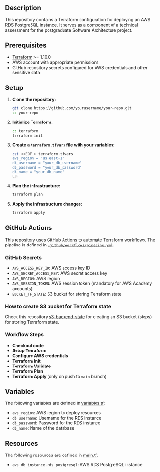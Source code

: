 ## Description

This repository contains a Terraform configuration for deploying an AWS RDS PostgreSQL instance. It serves as a component of a technical assessment for the postgraduate Software Architecture project.

## Prerequisites

- [Terraform](https://www.terraform.io/downloads.html) >= 1.10.0
- AWS account with appropriate permissions
- GitHub repository secrets configured for AWS credentials and other sensitive data

## Setup

1. **Clone the repository:**

   ```sh
   git clone https://github.com/yourusername/your-repo.git
   cd your-repo
   ```

2. **Initialize Terraform:**

   ```sh
   cd terraform
   terraform init
   ```

3. **Create a `terraform.tfvars` file with your variables:**

   ```sh
   cat <<EOF > terraform.tfvars
   aws_region = "us-east-1"
   db_username = "your_db_username"
   db_password = "your_db_password"
   db_name = "your_db_name"
   EOF
   ```

4. **Plan the infrastructure:**

   ```sh
   terraform plan
   ```

5. **Apply the infrastructure changes:**
   ```sh
   terraform apply
   ```

## GitHub Actions

This repository uses GitHub Actions to automate Terraform workflows. The pipeline is defined in [`.github/workflows/pipeline.yml`](.github/workflows/pipeline.yml).

### GitHub Secrets

- `AWS_ACCESS_KEY_ID`: AWS access key ID
- `AWS_SECRET_ACCESS_KEY`: AWS secret access key
- `AWS_REGION`: AWS region
- `AWS_SESSION_TOKEN`: AWS session token (mandatory for AWS Academy accounts)
- `BUCKET_TF_STATE`: S3 bucket for storing Terraform state

### How to create S3 bucket for Terraform state

Check this repository [s3-backend-state](https://github.com/rafabernardo/fiap-tech-challenge-s3-backend-state) for creating an S3 bucket (steps) for storing Terraform state.

### Workflow Steps

- **Checkout code**
- **Setup Terraform**
- **Configure AWS credentials**
- **Terraform Init**
- **Terraform Validate**
- **Terraform Plan**
- **Terraform Apply** (only on push to `main` branch)

## Variables

The following variables are defined in [variables.tf](terraform/variables.tf):

- `aws_region`: AWS region to deploy resources
- `db_username`: Username for the RDS instance
- `db_password`: Password for the RDS instance
- `db_name`: Name of the database

## Resources

The following resources are defined in [main.tf](terraform/main.tf):

- `aws_db_instance.rds_postgresql`: AWS RDS PostgreSQL instance
